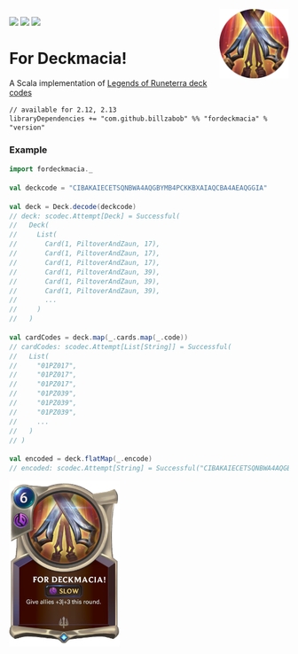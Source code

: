 <img align="right" src="https://github.com/Billzabob/ForDeckmacia/blob/master/src/main/resources/demacia.png" height="125px" style="padding-left: 20px"/>


[![](https://github.com/Billzabob/ForDeckmacia/workflows/build/badge.svg)](https://github.com/Billzabob/ForDeckmacia/actions?query=workflow%3Abuild)
[![](https://codecov.io/gh/Billzabob/ForDeckmacia/branch/master/graph/badge.svg)](https://codecov.io/gh/Billzabob/ForDeckmacia)
[![](https://img.shields.io/nexus/r/com.github.billzabob/fordeckmacia_2.13?color=success&nexusVersion=2&server=https%3A%2F%2Foss.sonatype.org)](https://oss.sonatype.org/content/repositories/releases/com/github/billzabob/fordeckmacia_2.13)

# For Deckmacia!

A Scala implementation of [Legends of Runeterra deck codes](https://developer.riotgames.com/docs/lor#deck-codes)

```
// available for 2.12, 2.13
libraryDependencies += "com.github.billzabob" %% "fordeckmacia" % "version"
```

### Example ###

```scala
import fordeckmacia._

val deckcode = "CIBAKAIECETSQNBWA4AQGBYMB4PCKKBXAIAQCBA4AEAQGGIA"

val deck = Deck.decode(deckcode)
// deck: scodec.Attempt[Deck] = Successful(
//   Deck(
//     List(
//       Card(1, PiltoverAndZaun, 17),
//       Card(1, PiltoverAndZaun, 17),
//       Card(1, PiltoverAndZaun, 17),
//       Card(1, PiltoverAndZaun, 39),
//       Card(1, PiltoverAndZaun, 39),
//       Card(1, PiltoverAndZaun, 39),
//       ...
//     )
//   )  

val cardCodes = deck.map(_.cards.map(_.code))
// cardCodes: scodec.Attempt[List[String]] = Successful(
//   List(
//     "01PZ017",
//     "01PZ017",
//     "01PZ017",
//     "01PZ039",
//     "01PZ039",
//     "01PZ039",
//     ...
//   )
// )

val encoded = deck.flatMap(_.encode)
// encoded: scodec.Attempt[String] = Successful("CIBAKAIECETSQNBWA4AQGBYMB4PCKKBXAIAQCBA4AEAQGGIA")
```

<img src="https://github.com/Billzabob/ForDeckmacia/blob/master/src/main/resources/ForDeckmacia.png" height="300px"/>
